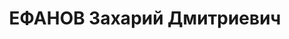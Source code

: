 ---
title: ЕФАНОВ Захарий Дмитриевич
description: "Род. в 1877, Воронежская обл., с. Нижне-Вебуйск. \n "
---